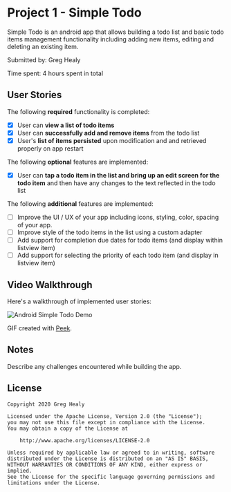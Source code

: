 # Project 1 - Simple Todo

Simple Todo is an android app that allows building a todo list and basic todo items management functionality including adding new items, editing and deleting an existing item.

Submitted by: Greg Healy

Time spent: 4 hours spent in total

## User Stories

The following **required** functionality is completed:

* [X] User can **view a list of todo items**
* [X] User can **successfully add and remove items** from the todo list
* [X] User's **list of items persisted** upon modification and and retrieved properly on app restart

The following **optional** features are implemented:

* [X] User can **tap a todo item in the list and bring up an edit screen for the todo item** and then have any changes to the text reflected in the todo list

The following **additional** features are implemented:

* [ ] Improve the UI / UX of your app including icons, styling, color, spacing of your app.
* [ ] Improve style of the todo items in the list using a custom adapter
* [ ] Add support for completion due dates for todo items (and display within listview item)
* [ ] Add support for selecting the priority of each todo item (and display in listview item)

## Video Walkthrough

Here's a walkthrough of implemented user stories:

<img src='https://imgur.com/a/UjZqgQ6' title='Android Simple Todo Demo' width='' alt='Android Simple Todo Demo' />

GIF created with [Peek](https://github.com/phw/peek).

## Notes

Describe any challenges encountered while building the app.

## License

    Copyright 2020 Greg Healy

    Licensed under the Apache License, Version 2.0 (the "License");
    you may not use this file except in compliance with the License.
    You may obtain a copy of the License at

        http://www.apache.org/licenses/LICENSE-2.0

    Unless required by applicable law or agreed to in writing, software
    distributed under the License is distributed on an "AS IS" BASIS,
    WITHOUT WARRANTIES OR CONDITIONS OF ANY KIND, either express or implied.
    See the License for the specific language governing permissions and
    limitations under the License.
